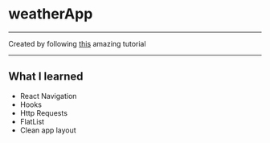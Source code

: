 # weatherApp

---

Created by following [this](https://youtu.be/obH0Po_RdWk) amazing tutorial

---

## What I learned

- React Navigation
- Hooks
- Http Requests
- FlatList
- Clean app layout
